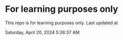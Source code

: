 # For learning purposes only
This repo is for learning purposes only.
Last updated at

Saturday, April 20, 2024 5:26:37 AM

